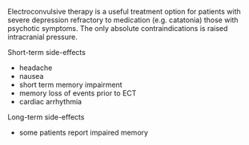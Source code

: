 Electroconvulsive therapy is a useful treatment option for patients with severe depression refractory to medication (e.g. catatonia) those with psychotic symptoms. The only absolute contraindications is raised intracranial pressure.  
  
Short\-term side\-effects  
* headache
* nausea
* short term memory impairment
* memory loss of events prior to ECT
* cardiac arrhythmia

  
Long\-term side\-effects  
* some patients report impaired memory
